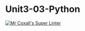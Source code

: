 # Unit3-03-Python
[![Mr Coxall's Super Linter](https://github.com/ICS3U-C-Programming-GustavI/workflows/Mr%20Coxall's%20Super%20Linter/badge.svg)](https://github.com/ICS3U-C-Programming-GustavI/actions/)
